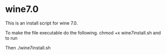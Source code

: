 # wine7.0
This is an install script for wine 7.0. 

To make the file executable do the following. 
chmod +x wine7install.sh and to run 

Then
./wine7install.sh
